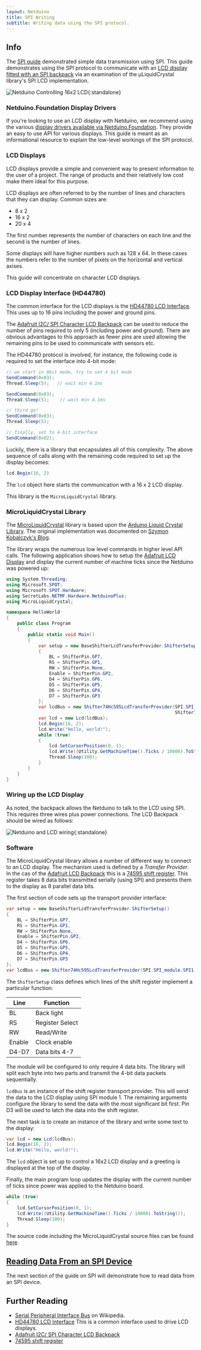 ```yaml
---
layout: Netduino
title: SPI Writing
subtitle: Writing data using the SPI protocol.
---
```


## Info

The [SPI guide](/Netduino/Input_Output/Digital/SPI) demonstrated simple data transmission using SPI. This guide demonstrates using the SPI protocol to communicate with an [LCD display fitted with an SPI backpack](https://www.adafruit.com/product/292) via an examination of the µLiquidCrystal library's SPI LCD implementation.

![Netduino Controlling 16x2 LCD](LCDDisplay.gif){:standalone}

### Netduino.Foundation Display Drivers

If you're looking to use an LCD display with Netduino, we recommend using the various [display drivers available via Netduino.Foundation](http://netduino.foundation/Library/#display-and-graphics-drivers). They provide an easy to use API for various displays. This guide is meant as an informational resource to explain the low-level workings of the SPI protocol.

### LCD Displays

LCD displays provide a simple and convenient way to present information to the user of a project. The range of products and their relatively low cost make them ideal for this purpose.

LCD displays are often referred to by the number of lines and characters that they can display.  Common sizes are:

* 8 x 2
* 16 x 2
* 20 x 4

The first number represents the number of characters on each line and the second is the number of lines.

Some displays will have higher numbers such as 128 x 64.  In these cases the numbers refer to the number of pixels on the horizontal and vertical axises.

This guide will concentrate on character LCD displays.

### LCD Display Interface (HD44780)

The common interface for the LCD displays is the [HD44780 LCD Interface](https://en.wikipedia.org/wiki/Hitachi_HD44780_LCD_controller).  This uses up to 16 pins including the power and ground pins.

The [Adafruit I2C/ SPI Character LCD Backpack](https://www.adafruit.com/product/292) can be used to reduce the number of pins required to only 5 (including power and ground).  There are obvious advantages to this approach as fewer pins are used allowing the remaining pins to be used to communicate with sensors etc.

The HD44780 protocol is involved, for instance, the following code is required to set the interface into 4-bit mode:

```csharp
// we start in 8bit mode, try to set 4 bit mode
SendCommand(0x03);
Thread.Sleep(5);   // wait min 4.1ms

SendCommand(0x03);
Thread.Sleep(5);    // wait min 4.1ms

// third go!
SendCommand(0x03);
Thread.Sleep(5);

// finally, set to 4-bit interface
SendCommand(0x02);
```

Luckily, there is a library that encapsulates all of this complexity.  The above sequence of calls along with the remaining code required to set up the display becomes:

```csharp
lcd.Begin(16, 2)
```

The `lcd` object here starts the communication with a 16 x 2 LCD display.

This library is the `MicroLiquidCrystal` library.

### MicroLiquidCrystal Library

The [MicroLiquidCrystal](https://microliquidcrystal.codeplex.com/) library is based upon the [Arduino Liquid Crystal Library](https://www.arduino.cc/en/Reference/LiquidCrystal).  The original implementation was documented on [Szymon Kobalczyk's Blog](http://geekswithblogs.net/kobush/archive/2010/09/05/netmf_liquid_crystal.aspx).

The library wraps the numerous low level commands in higher level API calls.  The following application shows how to setup the [Adafruit LCD Display](https://www.adafruit.com/product/292) and display the current number of machine ticks since the Netduino was powered up:

```csharp
using System.Threading;
using Microsoft.SPOT;
using Microsoft.SPOT.Hardware;
using SecretLabs.NETMF.Hardware.NetduinoPlus;
using MicroLiquidCrystal;

namespace HelloWorld
{
    public class Program
    {
        public static void Main()
        {
            var setup = new BaseShifterLcdTransferProvider.ShifterSetup()
            {
                BL = ShifterPin.GP7,
                RS = ShifterPin.GP1,
                RW = ShifterPin.None,
                Enable = ShifterPin.GP2,
                D4 = ShifterPin.GP6,
                D5 = ShifterPin.GP5,
                D6 = ShifterPin.GP4,
                D7 = ShifterPin.GP3
            };
            var lcdBus = new Shifter74Hc595LcdTransferProvider(SPI.SPI_module.SPI1, Pins.GPIO_PIN_D3,
                                                               Shifter74Hc595LcdTransferProvider.BitOrder.MSBFirst, setup);
            var lcd = new Lcd(lcdBus);
            lcd.Begin(16, 2);
            lcd.Write("Hello, world!");
            while (true)
            {
                lcd.SetCursorPosition(0, 1);
                lcd.Write((Utility.GetMachineTime().Ticks / 10000).ToString());
                Thread.Sleep(100);
            }
        }
    }
}
```

### Wiring up the LCD Display

As noted, the backpack allows the Netduino to talk to the LCD using SPI.  This requires three wires plus power connections.  The LCD Backpack should be wired as follows:

![Netduino and LCD wiring](NetduinoAndLCDFritzing.png){:standalone}


### Software

The MicroLiquidCrystal library allows a number of different way to connect to an LCD display.  The mechanism used is defined by a _Transfer Provider_.  In the cas of the [Adafruit LCD Backpack](https://www.adafruit.com/product/292) this is a [74595 shift register](/Hardware/Circuits/Components/ShiftRegister74595).  This register takes 8 data bits transmitted serially (using SPI) and presents them to the display as 8 parallel data bits.

The first section of code sets up the transport provider interface:

```csharp
var setup = new BaseShifterLcdTransferProvider.ShifterSetup()
{
    BL = ShifterPin.GP7,
    RS = ShifterPin.GP1,
    RW = ShifterPin.None,
    Enable = ShifterPin.GP2,
    D4 = ShifterPin.GP6,
    D5 = ShifterPin.GP5,
    D6 = ShifterPin.GP4,
    D7 = ShifterPin.GP3
};
var lcdBus = new Shifter74Hc595LcdTransferProvider(SPI.SPI_module.SPI1, Pins.GPIO_PIN_D3,                Shifter74Hc595LcdTransferProvider.BitOrder.MSBFirst, setup);
```
The `ShifterSetup` class defines which lines of the shift register implement a particular function:

|  Line  | Function        |
|--------|-----------------|
|  BL    | Back light      |
|  RS    | Register Select |
|  RW    | Read/Write      |
| Enable | Clock enable    |
| D4-D7  | Data bits 4-7   |

The module will be configured to only require 4 data bits.  The library will split each byte into two parts and transmit the 4-bit data packets sequentially.

`lcdBus` is an instance of the shift register transport provider.  This will send the data to the LCD display using SPI module 1.  The remaining arguments configure the library to send the data with the most significant bit first.  Pin D3 will be used to latch the data into the shift register.

The next task is to create an instance of the library and write some text to the display:

```csharp
var lcd = new Lcd(lcdBus);
lcd.Begin(16, 2);
lcd.Write("Hello, world!");
```

The `lcd` object is set up to control a 16x2 LCD display and a greeting is displayed at the top of the display.

Finally, the main program loop updates the display with the current number of ticks since power was applied to the Netduino board.

```csharp
while (true)
{
    lcd.SetCursorPosition(0, 1);
    lcd.Write((Utility.GetMachineTime().Ticks / 10000).ToString());
    Thread.Sleep(100);
}
```

The source code including the MicroLiquidCrystal source files can be found [here](/Samples/Netduino/LCDMicroLiquidCrystal/).

## [Reading Data From an SPI Device](../ReadingTime)

The next section  of the guide on SPI will demonstrate how to read data from an SPI device.

## Further Reading

* [Serial Peripheral Interface Bus](https://en.wikipedia.org/wiki/Serial_Peripheral_Interface_Bus) on Wikipedia.
* [HD44780 LCD Interface](https://en.wikipedia.org/wiki/Hitachi_HD44780_LCD_controller) This is a common interface used to drive LCD displays.
* [Adafruit I2C/ SPI Character LCD Backpack](https://www.adafruit.com/product/292)
* [74595 shift register](/Hardware/Circuits/Components/ShiftRegister74595)